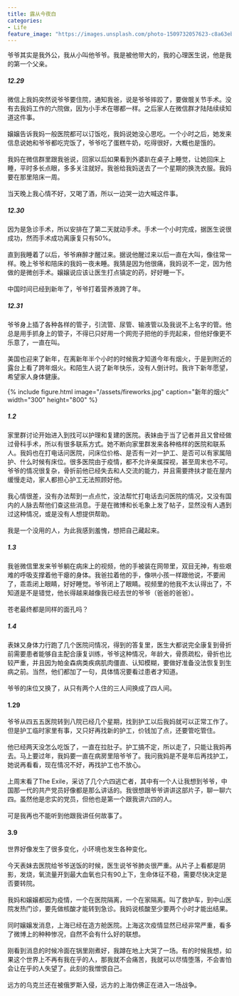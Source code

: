 ```yaml
---
title: 露从今夜白
categories:
- Life
feature_image: "https://images.unsplash.com/photo-1509732057623-c8a63eb59dd7?ixlib=rb-1.2.1&ixid=MnwxMjA3fDB8MHxwaG90by1wYWdlfHx8fGVufDB8fHx8&auto=format&fit=crop&w=1770&q=80"
---
```

爷爷其实是我外公，我从小叫他爷爷。我是被他带大的，我的心理医生说，他是我的第一个父亲。
##### 12.29
微信上我妈突然说爷爷要住院，通知我爸，说是爷爷摔跤了，要做髋关节手术。没有去我妈工作的六院做，因为小手术在哪都一样。之后家人在微信群才陆陆续续知道这件事。<br/><br/>
嬢嬢告诉我妈一般医院都可以订饭吃，我妈说她没心思吃。一个小时之后，她发来信息说她和爷爷都吃完饭了，爷爷吃了蛋糕牛奶，吃得很好，大概也是饿的。<br/><br/>
我妈在微信群里跟我爸说，回家以后如果看到外婆趴在桌子上睡觉，让她回床上睡，平时多长点眼，多多关注就好。我爸给我妈送去了一个星期的换洗衣服。我妈要在那里陪床一周。<br/><br/>
当天晚上我心情不好，又喝了酒，所以一边哭一边大喊这件事。

##### 12.30
因为是急诊手术，所以安排在了第二天就动手术。手术一个小时完成，据医生说很成功，然而手术成功离康复只有50%。<br/><br/>
直到我睡着了以后，爷爷麻醉才醒过来。据说他醒过来以后一直在大叫，像往常一样。晚上爷爷和陪床的我妈一夜未睡。我猜是因为他很痛，我妈说不一定，因为他做的是微创手术。嬢嬢说应该让医生打点镇定的药，好好睡一下。<br/><br/>
中国时间已经到新年了，爷爷打着营养液跨了年。

##### 12.31
爷爷身上插了各种各样的管子，引流管、尿管、输液管以及我说不上名字的管。他总是用手抓身上的管子，不得已只好用一个网兜子把他的手兜起来，但他好像更不乐意了，一直在叫。<br/><br/>
美国也迎来了新年，在离新年半个小时的时候我才知道今年有烟火，于是到附近的露台上看了跨年烟火。和陌生人说了新年快乐，没有人倒计时。我许下新年愿望，希望家人身体健康。

{% include figure.html image="/assets/fireworks.jpg" caption="新年的烟火" width="300" height="800" %}


##### 1.2
家里群讨论开始进入到找可以护理和复建的医院。表妹由于当了记者并且又曾经做过骨科手术，所以有很多联系方式。她不断向家里群发来各种格样的医院和联系人。我妈也在打电话问医院，问床位价格、是否有一对一护工、是否可以有家属陪护、什么时候有床位。很多医院由于疫情，都不允许亲属探视，甚至周末也不可。爷爷的情况很复杂，骨折前他已经失去和人交流的能力，并且需要搀扶才能在屋内缓慢走动，家人都担心护工无法照顾好他。<br/><br/>
我心情很差，没有办法帮到一点点忙，没法帮忙打电话去问医院的情况，又没有国内的人脉去帮他们查这些消息。于是在微博和长毛象上发了帖子，显然没有人遇到过这种情况，或是没有人想提供帮助。<br/><br/>
我是一个没用的人，为此我感到羞愧，想把自己藏起来。

##### 1.3
我爸微信里发来爷爷躺在病床上的视频，他的手被装在网带里，双目无神，有些艰难的呼吸支撑着他干瘪的身体。我爸拉着他的手，像哄小孩一样跟他说，不要闹了，乖乖闭上眼睛，好好睡觉。爷爷闭上了眼睛。视频里的他我不太认得出了，不知道是不是错觉，他长得越来越像我已经去世的爷爷（爸爸的爸爸）。<br/><br/>
苍老最终都是同样的面孔吗？

##### 1.4
表妹又身体力行跑了几个医院问情况，得到的答复里，医生大都说完全康复到骨折前需要患者能够自主配合康复训练，爷爷这种情况，年龄大，骨质疏松，骨折也比较严重，并且因为帕金森病类疾病肌肉僵直、认知模糊，要做好准备没法恢复到生病之前。当然，他们都加了一句，具体情况要看过患者才知道。<br/><br/>
爷爷的床位又换了，从只有两个人住的三人间换成了四人间。

#### 1.29
爷爷从四五五医院转到八院已经几个星期，找到护工以后我妈就可以正常工作了。但是护工临时家里有事，又只好再找新的护工，价钱加了点，还要管吃管住。<br/><br/>
他已经两天没怎么吃饭了，一直在拉肚子。护工搞不定，所以走了，只能让我妈再去。马上要过年，我妈要一直在病房里陪爷爷了。我问我妈是不是年后再找护工，她说再看看，现在情况不好，再找护工也不放心。<br/><br/>
上周末看了The Exile，采访了几个六四逃亡者，其中有一个人让我想到爷爷，中国那一代的共产党员好像都是那么讲话的。我很想跟爷爷讲讲这部片子，聊一聊六四。虽然他是忠实的党员，但他也是第一个跟我讲六四的人。<br/><br/>
可是我再也不能听到他跟我讲任何故事了。

#### 3.9
世界好像发生了很多变化，小环境也发生各种变化。<br/><br/>
今天表妹去医院给爷爷送饭的时候，医生说爷爷肺炎很严重。从片子上看都是阴影，发烧，氧流量开到最大血氧也只有90上下，生命体征不稳，需要尽快决定是否要转院。<br/><br/>
我妈和嬢嬢都因为疫情，一个在医院隔离，一个在家隔离。叫了救护车，到中山医院发热门诊，要先做核酸才能转到急诊。我妈说核酸至少要两个小时才能出结果。<br/><br/>
同时嬢嬢发消息，上海已经在造方舱医院。上海这次疫情显然已经非常严重，看多了微博上的种种惨况，自然不会有什么好的联想。<br/><br/>
刚看到消息的时候冷面在锅里刚煮好，我蹲在地上大哭了一场。有的时候我想，如果这个世界上不再有我在乎的人，那我就不会痛苦，我就可以尽情堕落，不会害怕会让在乎的人失望了。此刻的我憎恨自己。<br/><br/>
远方的乌克兰还在被俄罗斯入侵，远方的上海仿佛正在进入一场战争。
